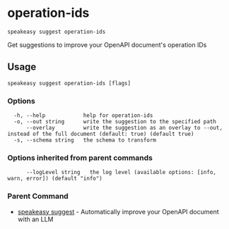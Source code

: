 # operation-ids  
`speakeasy suggest operation-ids`  


Get suggestions to improve your OpenAPI document's operation IDs  

## Usage

```
speakeasy suggest operation-ids [flags]
```

### Options

```
  -h, --help            help for operation-ids
  -o, --out string      write the suggestion to the specified path
      --overlay         write the suggestion as an overlay to --out, instead of the full document (default: true) (default true)
  -s, --schema string   the schema to transform
```

### Options inherited from parent commands

```
      --logLevel string   the log level (available options: [info, warn, error]) (default "info")
```

### Parent Command

* [speakeasy suggest](README.md)	 - Automatically improve your OpenAPI document with an LLM
